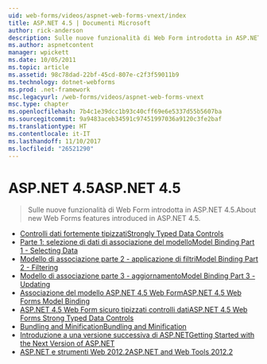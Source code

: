 ```yaml
---
uid: web-forms/videos/aspnet-web-forms-vnext/index
title: ASP.NET 4.5 | Documenti Microsoft
author: rick-anderson
description: Sulle nuove funzionalità di Web Form introdotta in ASP.NET 4.5.
ms.author: aspnetcontent
manager: wpickett
ms.date: 10/05/2011
ms.topic: article
ms.assetid: 98c78dad-22bf-45cd-807e-c2f3f59011b9
ms.technology: dotnet-webforms
ms.prod: .net-framework
msc.legacyurl: /web-forms/videos/aspnet-web-forms-vnext
msc.type: chapter
ms.openlocfilehash: 7b4c1e39dcc1b93c40cff69e6e5337d55b5607ba
ms.sourcegitcommit: 9a9483aceb34591c97451997036a9120c3fe2baf
ms.translationtype: HT
ms.contentlocale: it-IT
ms.lasthandoff: 11/10/2017
ms.locfileid: "26521290"
---
```

<a name="aspnet-45"></a><span data-ttu-id="9db9c-103">ASP.NET 4.5</span><span class="sxs-lookup"><span data-stu-id="9db9c-103">ASP.NET 4.5</span></span>
====================
> <span data-ttu-id="9db9c-104">Sulle nuove funzionalità di Web Form introdotta in ASP.NET 4.5.</span><span class="sxs-lookup"><span data-stu-id="9db9c-104">About new Web Forms features introduced in ASP.NET 4.5.</span></span>


- [<span data-ttu-id="9db9c-105">Controlli dati fortemente tipizzati</span><span class="sxs-lookup"><span data-stu-id="9db9c-105">Strongly Typed Data Controls</span></span>](aspnet-vnext-videos-strongly-typed-data-controls.md)
- [<span data-ttu-id="9db9c-106">Parte 1: selezione di dati di associazione del modello</span><span class="sxs-lookup"><span data-stu-id="9db9c-106">Model Binding Part 1 - Selecting Data</span></span>](aspnet-vnext-videos-model-binding-part-1-selecting-data.md)
- [<span data-ttu-id="9db9c-107">Modello di associazione parte 2 - applicazione di filtri</span><span class="sxs-lookup"><span data-stu-id="9db9c-107">Model Binding Part 2 - Filtering</span></span>](aspnet-vnext-videos-model-binding-part-2-filtering.md)
- [<span data-ttu-id="9db9c-108">Modello di associazione parte 3 - aggiornamento</span><span class="sxs-lookup"><span data-stu-id="9db9c-108">Model Binding Part 3 - Updating</span></span>](aspnet-vnext-videos-model-binding-part-3-updating.md)
- [<span data-ttu-id="9db9c-109">Associazione del modello ASP.NET 4.5 Web Form</span><span class="sxs-lookup"><span data-stu-id="9db9c-109">ASP.NET 4.5 Web Forms Model Binding</span></span>](aspnet-45-web-forms-model-binding.md)
- [<span data-ttu-id="9db9c-110">ASP.NET 4.5 Web Form sicuro tipizzati controlli dati</span><span class="sxs-lookup"><span data-stu-id="9db9c-110">ASP.NET 4.5 Web Forms Strong Typed Data Controls</span></span>](aspnet-45-web-forms-strong-typed-data-controls.md)
- [<span data-ttu-id="9db9c-111">Bundling and Minification</span><span class="sxs-lookup"><span data-stu-id="9db9c-111">Bundling and Minification</span></span>](aspnet-vnext-videos-bundling-and-minification.md)
- [<span data-ttu-id="9db9c-112">Introduzione a una versione successiva di ASP.NET</span><span class="sxs-lookup"><span data-stu-id="9db9c-112">Getting Started with the Next Version of ASP.NET</span></span>](getting-started-with-the-next-version-of-aspnet.md)
- [<span data-ttu-id="9db9c-113">ASP.NET e strumenti Web 2012.2</span><span class="sxs-lookup"><span data-stu-id="9db9c-113">ASP.NET and Web Tools 2012.2</span></span>](aspnet-and-web-tools-20122.md)

